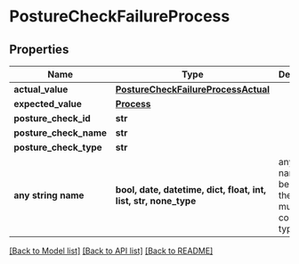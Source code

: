 # PostureCheckFailureProcess


## Properties
Name | Type | Description | Notes
------------ | ------------- | ------------- | -------------
**actual_value** | [**PostureCheckFailureProcessActual**](PostureCheckFailureProcessActual.md) |  | 
**expected_value** | [**Process**](Process.md) |  | 
**posture_check_id** | **str** |  | 
**posture_check_name** | **str** |  | 
**posture_check_type** | **str** |  | 
**any string name** | **bool, date, datetime, dict, float, int, list, str, none_type** | any string name can be used but the value must be the correct type | [optional]

[[Back to Model list]](../README.md#documentation-for-models) [[Back to API list]](../README.md#documentation-for-api-endpoints) [[Back to README]](../README.md)


